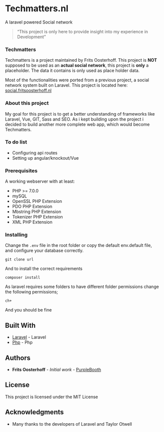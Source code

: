 # **Techmatters.nl**

A laravel powered Social network

> “This project is only here to provide insight into my experience in Development”

### Techmatters
Techmatters is a project maintained by Frits Oosterhoff. This project is **NOT** supposed to be used as an **actual social network**, this project is **only** a placeholder. The data it contains is only used as place holder data.  

Most of the functionalities were ported from a previous project, a social network system built on Laravel. This project is located here: [social.fritsoosterhoff.nl](https://social.fritsoosterhoff.nl/)  


### About this project


My goal for this project is to get a better understanding of frameworks like Laravel, Vue, GIT, Sass and SEO. As i kept building upon the project i decided to build another more complete web app, which would become Techmatters.


### To do list
* Configuring api routes
* Setting up angular/knockout/Vue


### Prerequisites

A working webserver with at least:

* PHP >= 7.0.0
* mySQL
* OpenSSL PHP Extension
* PDO PHP Extension
* Mbstring PHP Extension
* Tokenizer PHP Extension
* XML PHP Extension



### Installing

Change the `.env` file in the root folder or copy the default env.default file, and configure your database correctly.

```
git clone url
```

And to install the correct requirements

```
composer install
```

As laravel requires some folders to have different folder permissions change the following permissions;
```
ch+
```

And you should be fine


## Built With

* [Laravel](https://laravel.com/) - Laravel
* [Php](https://php.net/) - Php


## Authors

* **Frits Oosterhoff** - *Initial work* - [PurpleBooth](https://github.com/PurpleBooth)

## License

This project is licensed under the MIT License

## Acknowledgments

* Many thanks to the developers of Laravel and Taylor Otwell
